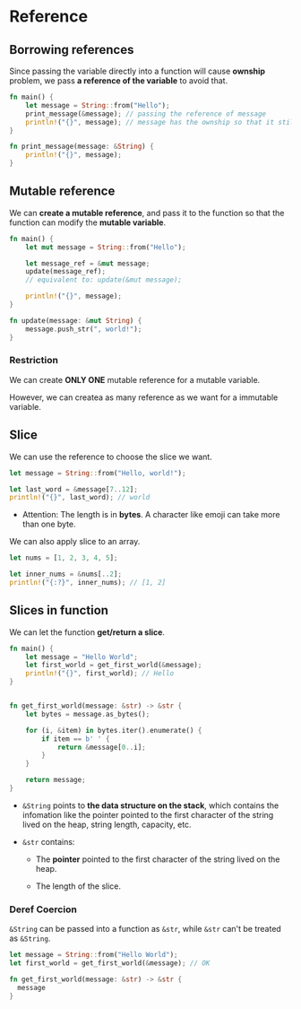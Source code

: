 # Reference

## Borrowing references

Since passing the variable directly into a function will cause **ownship** problem, we pass **a reference of the variable** to avoid that.

```rust
fn main() {
    let message = String::from("Hello");
    print_message(&message); // passing the reference of message
    println!("{}", message); // message has the ownship so that it still exists.
}

fn print_message(message: &String) {
    println!("{}", message);
}
```

## Mutable reference

We can **create a mutable reference**, and pass it to the function so that the function can modify the **mutable variable**.

```rust
fn main() {
    let mut message = String::from("Hello");

    let message_ref = &mut message;
    update(message_ref);
    // equivalent to: update(&mut message);

    println!("{}", message);
}

fn update(message: &mut String) {
    message.push_str(", world!");
}
```

### Restriction

We can create **ONLY ONE** mutable reference for a mutable variable.

However, we can createa as many reference as we want for a immutable variable.

## Slice

We can use the reference to choose the slice we want.

```rust
let message = String::from("Hello, world!");

let last_word = &message[7..12];
println!("{}", last_word); // world
```

- Attention: The length is in **bytes**. A character like emoji can take more than one byte.

We can also apply slice to an array.

```rust
let nums = [1, 2, 3, 4, 5];

let inner_nums = &nums[..2];
println!("{:?}", inner_nums); // [1, 2]
```

## Slices in function

We can let the function **get/return a slice**.

```rust
fn main() {
    let message = "Hello World";
    let first_world = get_first_world(&message);
    println!("{}", first_world); // Hello
}


fn get_first_world(message: &str) -> &str {
    let bytes = message.as_bytes();

    for (i, &item) in bytes.iter().enumerate() {
        if item == b' ' {
            return &message[0..i];
        }
    }

    return message;
}
```

- `&String` points to **the data structure on the stack**, which contains the infomation like the pointer pointed to the first character of the string lived on the heap, string length, capacity, etc.

- `&str` contains:

  - The **pointer** pointed to the first character of the string lived on the heap.

  - The length of the slice.

### Deref Coercion

`&String` can be passed into a function as `&str`, while `&str` can't be treated as `&String`.

```rust
let message = String::from("Hello World");
let first_world = get_first_world(&message); // OK

fn get_first_world(message: &str) -> &str {
  message
}
```

